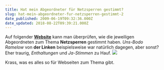 ```yaml
---
title: Hat mein Abgeordneter für Netzsperren gestimmt?
slug: hat-mein-abgeordneter-fur-netzsperren-gestimmt-2
date_published: 2009-06-19T09:32:36.000Z
date_updated: 2018-08-22T09:39:21.000Z
---
```


Auf folgender **[Website](http://www.hatmeinabgeordneterfuernetzsperrengestimmt.de/)** kann man überprüfen, wie die jeweiligen Abgeordneten zum Thema **Netzsperren** gestimmt haben. *Uns-Bodo Ramelow* von **der Linken** beispielsweise war natürlich dagegen, aber sonst? Eher traurig, *Enthaltungen* und *Ja-Stimmen* zu Hauf.
[![](//picdump.thafaker.de/2009/06/hatabgeordneternetzsperren-thumb.jpg)](http://picdump.thafaker.de/2009/06/hatabgeordneternetzsperren.jpg)

Krass, was es alles so für Webseiten zum Thema gibt.

